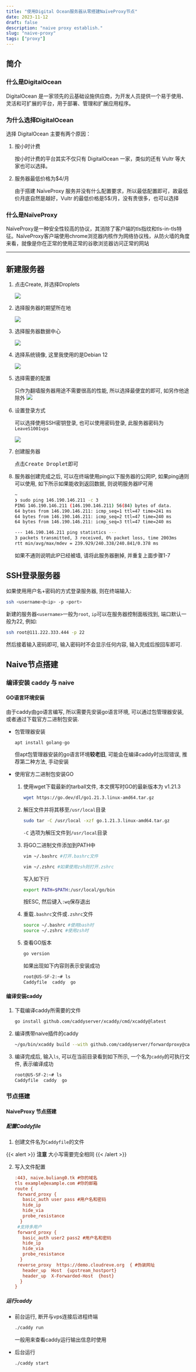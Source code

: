 ```yaml
---
title: "使用Digital Ocean服务器从零搭建NaïveProxy节点"
date: 2023-11-12
draft: false
description: "naive proxy establish."
slug: "naive-proxy"
tags: ["proxy"]
---
```

## 简介

### 什么是DigitalOcean

DigitalOcean 是一家领先的云基础设施供应商，为开发人员提供一个易于使用、灵活和可扩展的平台，用于部署、管理和扩展应用程序。

### 为什么选择DigitalOcean

选择 DigitalOcean 主要有两个原因：

1. 按小时计费

   按小时计费的平台其实不仅只有 DigitalOcean 一家，类似的还有 Vultr 等大家也可以选择。

2. 服务器最低价格为$4/月

   由于搭建 NaïveProxy 服务并没有什么配置要求，所以最低配置即可，故最低价月底自然是越好，Vultr 的最低价格是5$/月，没有贵很多，也可以选择

### 什么是NaïveProxy

NaïveProxy是一种安全性较高的协议，其消除了客户端的tls指纹和tls-in-tls特征。NaïveProxy客户端使用chrome浏览器内核作为网络协议栈，从防火墙的角度来看，就像是你在正常的使用正常的谷歌浏览器访问正常的网站

---

## 新建服务器

1. 点击Create, 并选择Droplets

   ![](create.png)

2. 选择服务器的期望所在地

   ![](location.png)

3. 选择服务器数据中心

   ![](datacenter.png)

4. 选择系统镜像, 这里我使用的是Debian 12

   ![](iso.png)

5. 选择需要的配置

   只作为翻墙服务器用途不需要很高的性能, 所以选择最便宜的即可, 如另作他途除外
   ![](size.png)

6. 设置登录方式

   可以选择使用SSH密钥登录, 也可以使用密码登录, 此服务器密码为`LeaveS1001vps`

   ![](loginmethod.png)

7. 创建服务器

   点击<kbd>Create Droplet</kbd>即可

8. 服务器创建完成之后, 可以在终端使用ping以下服务器的公网IP, 如果ping通则可以使用, 如下所示如果能收到返回数据, 则说明服务器IP可用

   ```bash
   ~
   ❯ sudo ping 146.190.146.211 -c 3
   PING 146.190.146.211 (146.190.146.211) 56(84) bytes of data.
   64 bytes from 146.190.146.211: icmp_seq=1 ttl=47 time=241 ms
   64 bytes from 146.190.146.211: icmp_seq=2 ttl=47 time=240 ms
   64 bytes from 146.190.146.211: icmp_seq=3 ttl=47 time=240 ms
   
   --- 146.190.146.211 ping statistics ---
   3 packets transmitted, 3 received, 0% packet loss, time 2003ms
   rtt min/avg/max/mdev = 239.929/240.338/240.841/0.378 ms
   ```

   如果不通则说明此IP已经被墙, 请将此服务器删掉, 并重复上面步骤1-7



## SSH登录服务器

如果使用用户名+密码的方式登录服务器, 则在终端输入:

```bash
ssh <username>@<ip> -p <port>
```

新建的服务器`<username>`一般为`root`, `ip`可以在服务器控制面板找到, 端口默认一般为22, 例如:

```bash
ssh root@111.222.333.444 -p 22
```

然后接着输入密码即可, 输入密码时不会显示任何内容, 输入完成后按回车即可. 



## Naive节点搭建

### 编译安装 caddy 与 naive

#### GO语言环境安装

由于caddy由go语言编写, 所以需要先安装go语言环境, 可以通过包管理器安装, 或者通过下载官方二进制包安装.

- 包管理器安装

  ```
  apt install golang-go
  ```

  但apt包管理器安装的go语言环境**较老旧**, 可能会在编译caddy时出现错误, 推荐第二种方法, 手动安装

- 使用官方二进制包安装GO

  1. 使用wget下载最新的tarball文件, 本文撰写时GO的最新版本为 v1.21.3

     ```bash
     wget https://go.dev/dl/go1.21.3.linux-amd64.tar.gz
     ```

  2. 解压文件并将其移至`/usr/local`目录

     ```bash
     sudo tar -C /usr/local -xzf go.1.21.3.linux-amd64.tar.gz
     ```

     `-C` 选项为解压文件到`/usr/local`目录

  3. 将GO二进制文件添加到PATH中

     ```bash
     vim ~/.bashrc #打开.bashrc文件
     
     vim ~/.zshrc #如果使用zsh则打开.zshrc
     ```

     写入如下行

     ```bash
     export PATH=$PATH:/usr/local/go/bin
     ```

     按ESC, 然后键入`:wq`保存退出

  4. 重载`.bashrc`文件或`.zshrc`文件

     ```bash
     source ~/.bashrc #使用bash时
     source ~/.zshrc #使用zsh时
     ```

  5. 查看GO版本

     ```bash
     go version
     ```

     如果出现如下内容则表示安装成功

     ```bash
     root@US-SF-2:~# ls
     Caddyfile  caddy  go
     ```

     

#### 编译安装caddy

1. 下载编译caddy所需要的文件

   ```bash
   go install github.com/caddyserver/xcaddy/cmd/xcaddy@latest
   ```

2. 编译携带naive插件的caddy

   ```bash
   ~/go/bin/xcaddy build --with github.com/caddyserver/forwardproxy@caddy2=github.com/klzgrad/forwardproxy@naive
   ```

3. 编译完成后, 输入`ls`, 可以在当前目录看到如下所示, 一个名为`caddy`的可执行文件, 表示编译成功

   ```bash
   root@US-SF-2:~# ls
   Caddyfile  caddy  go
   ```



### 节点搭建

#### NaiveProxy 节点搭建

##### 配置Caddyfile

1. 创建文件名为`Caddyfile`的文件

{{< alert >}}
**注意** 大小写需要完全相同
{{< /alert >}}


2. 写入文件配置

   ```ini
   :443, naive.buliang0.tk #你的域名
   tls example@example.com #你的邮箱
   route {
    forward_proxy {
      basic_auth user pass #用户名和密码
      hide_ip
      hide_via
      probe_resistance
     }
    #支持多用户
    forward_proxy {
      basic_auth user2 pass2 #用户名和密码
      hide_ip
      hide_via
      probe_resistance
     }
    reverse_proxy  https://demo.cloudreve.org  { #伪装网址
      header_up  Host  {upstream_hostport}
      header_up  X-Forwarded-Host  {host}
     }
   }
   ```

##### 运行caddy

- 前台运行, 断开与vps连接后进程终端

  ```bash
  ./caddy run
  ```

  一般用来查看caddy运行输出信息时使用

- 后台运行

  ```bash
  ./caddy start
  ```

  


